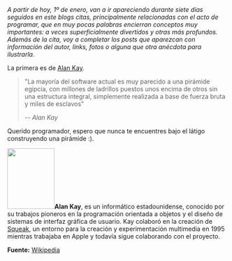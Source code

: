<html><body><em>A partir de hoy, 1º de enero, van a ir apareciendo durante siete días seguidos en este blogs citas, principalmente relacionadas con el acto de programar, que en muy pocas palabras encierran conceptos muy importantes: a veces superficialmente divertidos y otras más profundos. Además de la cita, voy a completar los posts que aparezcan con información del autor, links, fotos o alguna que otra anécdota para ilustrarla.</em>



La primera es de <a title="AK" href="http://es.wikipedia.org/wiki/Alan_Kay" target="_blank">Alan Kay</a>.

<blockquote>"La mayoría del software actual es muy parecido a una pirámide egipcia, con millones de ladrillos puestos unos encima de otros sin una estructura integral, simplemente realizada a base de fuerza bruta y miles de esclavos"

<em>-- Alan Kay</em></blockquote>

Querido programador, espero que nunca te encuentres bajo el látigo construyendo una pirámide :).



<a href="/wp-content/uploads/2008/12/225px-alan-c-kay2b.jpg"><img class="alignright size-medium wp-image-1030" title="225px-alan-c-kay2b" src="/wp-content/uploads/2008/12/225px-alan-c-kay2b.jpg" alt="" width="108" height="138"></a><strong>Alan Kay</strong>, es un informático estadounidense, conocido por su trabajos pioneros en la programación orientada a objetos y el diseño de sistemas de interfaz gráfica de usuario. Kay colaboró en la creación de <a href="http://es.wikipedia.org/wiki/Squeak" target="_blank">Squeak</a>, un entorno para la creación y experimentación multimedia en 1995 mientras trabajaba en Apple y todavía sigue colaborando con el proyecto.

<p style="text-align: left;"><strong>Fuente:</strong> <a href="http://es.wikipedia.org/wiki/Alan_Kay" target="_blank">Wikipedia</a></p></body></html>